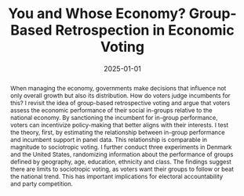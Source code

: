 ---
title: You and Whose Economy? Group-Based Retrospection in Economic Voting
authors:
- Christoffer H. Dausgaard
date: 2025-01-01
publishDate: '2024-05-18T19:09:55.105194Z'
publication: "*Conditionally accepted, American Journal of Political Science*"
abstract: When managing the economy, governments make decisions that influence not only overall growth but also its distribution. How do voters judge incumbents for this? I revisit the idea of group-based retrospective voting and argue that voters assess the economic performance of their social in-groups relative to the national economy. By sanctioning the incumbent for in-group performance, voters can incentivize policy-making that better aligns with their interests. I test the theory, first, by estimating the relationship between in-group performance and incumbent support in panel data. This relationship is comparable in magnitude to sociotropic voting. I further conduct three experiments in Denmark and the United States, randomizing information about the performance of groups defined by geography, age, education, ethnicity and class. The findings suggest there are limits to sociotropic voting, as voters want their groups to follow or beat the national trend. This has important implications for electoral accountability and party competition.
#summary: How do voters judge incumbents for unequal economic developments? In this paper, I argue that voters engage in group-based retrospection, i.e. hold the government accountable for economic conditions of their in-groups, especially compared to national growth. I find support for the psychological mechanism in three experiments in Denmark and the US across a wide range of social in-groups.
tags: economic voting, social groups
featured: true
featured_graph: "graph1.png"
---